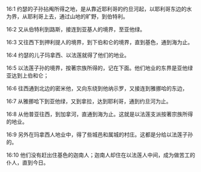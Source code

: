<a id="1"></a>16:1  约瑟的子孙拈阄所得之地，是从靠近耶利哥的约旦河起，以耶利哥东边的水为界，从耶利哥上去，通过山地的旷野，到伯特利。  

<a id="2"></a>16:2  又从伯特利到路斯，接连到亚基人的境界，至亚他绿。  

<a id="3"></a>16:3  又往西下到押利提人的境界，到下伯和仑的境界，直到基色，通到海为止。  

<a id="4"></a>16:4  约瑟的儿子玛拿西、以法莲就得了他们的地业。  

<a id="5"></a>16:5  以法莲子孙的境界，按著宗族所得的，记在下面。他们地业的东界是亚他绿亚达到上伯和仑；　  

<a id="6"></a>16:6  往西通到北边的密米他，又向东绕到他纳示罗，又接连到雅挪哈的东边，  

<a id="7"></a>16:7  从雅挪哈下到亚他绿，又到拿拉，达到耶利哥，通到约旦河为止。  

<a id="8"></a>16:8  从他普亚往西，到加拿河，直通到海为止。这就是以法莲支派按著宗族所得的地业。  

<a id="9"></a>16:9  另外在玛拿西人地业中，得了些城邑和属城的村庄。这都是分给以法莲子孙的。  

<a id="10"></a>16:10  他们没有赶出住基色的迦南人；迦南人却住在以法莲人中间，成为做苦工的仆人，直到今日。  
